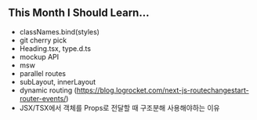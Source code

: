 ## This Month I Should Learn...

- classNames.bind(styles)
- git cherry pick
- Heading.tsx, type.d.ts
- mockup API
- msw
- parallel routes
- subLayout, innerLayout
- dynamic routing (https://blog.logrocket.com/next-js-routechangestart-router-events/)
- JSX/TSX에서 객체를 Props로 전달할 때 구조분해 사용해야하는 이유
